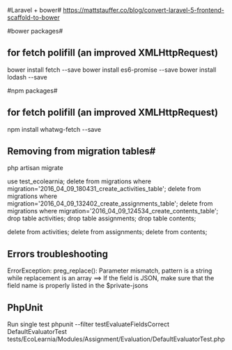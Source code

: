 
#Laravel + bower#
https://mattstauffer.co/blog/convert-laravel-5-frontend-scaffold-to-bower

#bower packages#
## for fetch polifill (an improved XMLHttpRequest)
bower install fetch --save
bower install es6-promise --save
bower install lodash --save

#npm packages#
## for fetch polifill (an improved XMLHttpRequest)
npm install whatwg-fetch --save

## Removing from migration tables#
php artisan migrate

use test_ecolearnia;
delete from migrations where migration='2016_04_09_180431_create_activities_table';
delete from migrations where migration='2016_04_09_132402_create_assignments_table';
delete from migrations where migration='2016_04_09_124534_create_contents_table';
drop table activities;
drop table assignments;
drop table contents;

delete from activities;
delete from assignments;
delete from contents;

## Errors troubleshooting ##
ErrorException: preg_replace(): Parameter mismatch, pattern is a string while replacement is an array
==> If the field is JSON, make sure that the field name is properly listed in the $private-jsons


## PhpUnit ##
Run single test
phpunit --filter testEvaluateFieldsCorrect  DefaultEvaluatorTest tests/EcoLearnia/Modules/Assignment/Evaluation/DefaultEvaluatorTest.php
